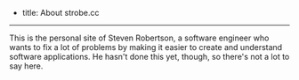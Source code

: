 - title: About strobe.cc

---

This is the personal site of Steven Robertson, a software engineer who wants to
fix a lot of problems by making it easier to create and understand software
applications. He hasn't done this yet, though, so there's not a lot to say
here.
